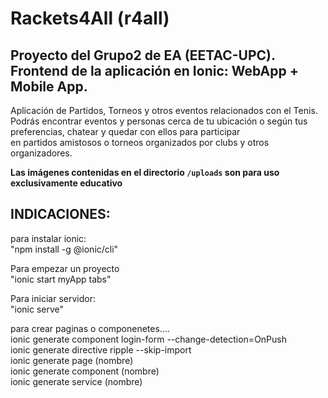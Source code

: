 # Rackets4All (r4all)  
  
## Proyecto del Grupo2 de EA (EETAC-UPC). Frontend de la aplicación en Ionic: WebApp + Mobile App.  
Aplicación de Partidos, Torneos y otros eventos relacionados con el Tenis.  
Podrás encontrar eventos y personas cerca de tu ubicación o según tus preferencias, chatear y quedar con ellos para participar   
en partidos amistosos o torneos organizados por clubs y otros organizadores. 

**Las imágenes contenidas en el directorio `/uploads` son para uso exclusivamente educativo**  
  
## INDICACIONES:  
para instalar ionic:  
"npm install -g @ionic/cli"  
  
Para empezar un proyecto  
"ionic start myApp tabs"  
  
Para iniciar servidor:  
"ionic serve"  
  
para crear paginas o componenetes....  
ionic generate component login-form --change-detection=OnPush  
ionic generate directive ripple --skip-import  
ionic generate page (nombre)  
ionic generate component (nombre)  
ionic generate service (nombre)  
